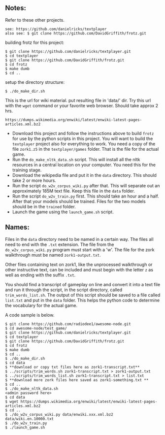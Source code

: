 ## Notes:

Refer to these other projects.
```
see: https://github.com/danielricks/textplayer
also see: $ git clone https://github.com/DavidGriffith/frotz.git
```

building frotz for this project:
```
$ git clone https://github.com/danielricks/textplayer.git
$ cd textplayer
$ git clone https://github.com/DavidGriffith/frotz.git
$ cd frotz
$ make dumb
$ cd ..
```
setup the directory structure:
```
$ ./do_make_dir.sh

```
This is the url for wiki material. put resulting file in 'data/' dir. Try this url with the `wget` command or your favorite web browser. Should take approx 2 hrs.
````
https://dumps.wikimedia.org/enwiki/latest/enwiki-latest-pages-articles.xml.bz2
````

* Download this project and follow the instructions above to build `frotz` for use by the python scripts in this project. You will want to build the `textplayer` project also for everything to work. You need a copy of the file `zork1.z5` in the `textplayer/games` folder. That is the file for the actual game.
* Run the `do_make_nltk_data.sh` script. This will install all the nltk resources in a central location on your computer. You need this for the training stage.
* Download the wikipedia file and put it in the `data` directory. This should take 2 or more hours.
* Run the script `do_w2v_corpus_wiki.py` after that. This will separate out an approximately 185M text file. Keep this file in the `data` folder.
* Run the script `do_w2v_train.py` first. This should take an hour and a half. After that your models should be trained. Files for the two models should be in the `trained` folder. 
* Launch the game using the `launch_game.sh` script. 

## Names:
Files in the `data` directory need to be named in a certain way. The files all need to end with the `.txt` extension. The file from the `do_w2v_corpus_wiki.py` program must start with a 'w'. The file for the zork walkthrough must be named `zork1-output.txt`. 

Other files containing text on zork1, like the unprocessed walkthrough or other instructive text, can be included and must begin with the letter `z` as well as ending with the suffix `.txt`. 

You should find a transcript of gameplay on line and convert it into a text file and run it through the script, in the script directory, called `trim_words_list.sh`. The output of this script should be saved to a file called `list.txt` and put in the `data` folder. This helps the python code to determine the vocabulary for the actual game.

A code sample is below.
````
$ git clone https://github.com/radiodee1/awesome-node.git
$ cd awesome-node/test_game/
$ git clone https://github.com/danielricks/textplayer.git
$ cd textplayer
$ git clone https://github.com/DavidGriffith/frotz.git
$ cd frotz
$ make dumb
$ cd ..
$ ./do_make_dir.sh
$ cd data
$ **download or copy txt files here as zork1-transcript.txt**
$ ../scripts/trim_words.sh zork1-transcript.txt > zork1-output.txt
$ ../scripts/trim_words_list.sh zork1-transcript.txt > list.txt
$ **download more zork files here saved as zork1-something.txt **
$ cd ..
$ ./do_make_nltk_data.sh
<admin password here>
$ cd data
$ wget https://dumps.wikimedia.org/enwiki/latest/enwiki-latest-pages-articles.xml.bz2
$ cd ..
$ ./do_w2v_corpus_wiki.py data/enwiki.xxx.xml.bz2 data/wiki.en.10000.txt
$ ./do_w2v_train.py
$ ./launch_game.sh

````